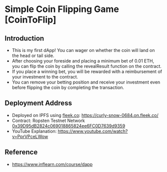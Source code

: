 # Simple Coin Flipping Game [CoinToFlip]
## Introduction
* This is my first dApp! You can wager on whether the coin will land on the head or tail side.
* After choosing your foreside and placing a minimum bet of 0.01 ETH, you can flip the coin by calling the revealResult function on the contract.
* If you place a winning bet, you will be rewarded with a reimbursement of your investment to the contract.
* You can remove your betting position and receive your investment even before flipping the coin by completing the transaction.
## Deployment Address
* Deployed on IPFS using [fleek.co](fleek.co): https://curly-snow-0684.on.fleek.co/
* Contract: Ropsten Testnet Network [0x39D95dB2824c069018865824ee6FC0D7639d9359](https://etherscan.io/address/0x39D95dB2824c069018865824ee6FC0D7639d9359)
* YouTube Explanation: https://www.youtube.com/watch?v=PprVPceLWow

## Reference
* https://www.inflearn.com/course/dapp